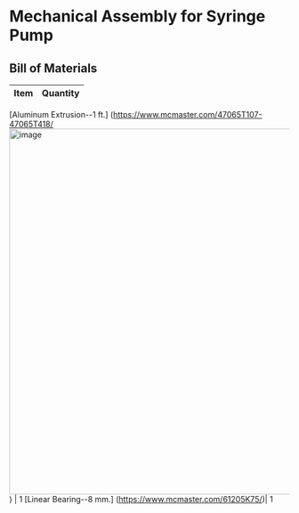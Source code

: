 # Mechanical Assembly for Syringe Pump

## Bill of Materials

Item         | Quantity
------------ | -------------
[Aluminum Extrusion--1 ft.] (https://www.mcmaster.com/47065T107-47065T418/
<img width="657" alt="image" src="https://user-images.githubusercontent.com/48606428/114576185-8483c400-9c40-11eb-90f9-fb76dddb3e3f.png">) | 1
[Linear Bearing--8 mm.] (https://www.mcmaster.com/61205K75/)| 1
